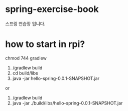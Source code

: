 # spring-exercise-book
스프링 연습장 입니다.




# how to start in rpi?
chmod 744 gradlew

1. /gradlew build
2. cd build/libs
3. java -jar hello-spring-0.0.1-SNAPSHOT.jar

or
1. /gradlew build
2. java -jar ./build/libs/hello-spring-0.0.1-SNAPSHOT.jar
